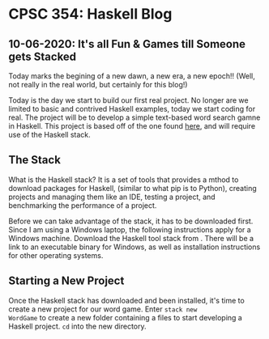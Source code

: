 # CPSC 354: Haskell Blog  

## 10-06-2020: It's all Fun & Games till Someone gets Stacked

Today marks the begining of a new dawn, a new era, a new epoch!! (Well, not really in the real world, but certainly for this blog!)

Today is the day we start to build our first real project. No longer are we limited to basic and contrived Haskell examples, today we start coding for real. The project will be to develop a simple text-based word search gamne in Haskell. This project is based off of the one found <a href="https://www.linkedin.com/learning/learning-haskell-programming/creating-a-project-with-stack?u=2195556">here</a>, and will require use of the Haskell stack. 

## The Stack 
What is the Haskell stack? It is a set of tools that provides a mthod to download packages for Haskell, (similar to what pip is to Python), creating projects and managing them like an IDE, testing a project, and benchmarking the performance of a project. 

Before we can take advantage of the stack, it has to be downloaded first. Since I am using a Windows laptop, the following instructions apply for a Windows machine. Download the Haskell tool stack from <a href="https://docs.haskellstack.org/en/stable/README/"></a>. There will be a link to an executable binary for Windows, as well as installation instructions for other operating systems. 

## Starting a New Project
Once the Haskell stack has downloaded and been installed, it's time to create a new project for our word game. Enter <code>stack new WordGame</code> to create a new folder containing a files to start developing a Haskell project. <code>cd</code> into the new directory. 
